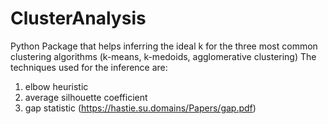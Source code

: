 # ClusterAnalysis
Python Package that helps inferring the ideal k for the three most common clustering algorithms (k-means, k-medoids, agglomerative clustering)
The techniques used for the inference are:
1. elbow heuristic
2. average silhouette coefficient
3. gap statistic (https://hastie.su.domains/Papers/gap.pdf)





